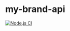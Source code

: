# my-brand-api

[![Node.js CI](https://github.com/Tsa2341/my-brand-api/actions/workflows/node.js.yml/badge.svg?branch=chore-test-all-apis-m9W0OdCo)](https://github.com/Tsa2341/my-brand-api/actions/workflows/node.js.yml)
